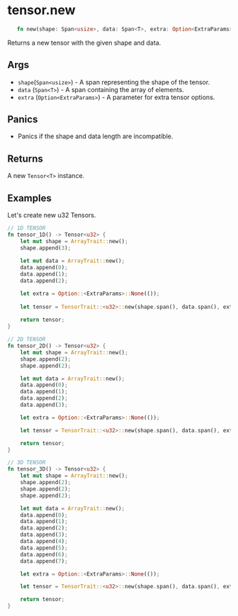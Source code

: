 # tensor.new

```rust 
   fn new(shape: Span<usize>, data: Span<T>, extra: Option<ExtraParams>) -> Tensor<T>;
```

Returns a new tensor with the given shape and data.

## Args

* `shape`(`Span<usize>`) - A span representing the shape of the tensor.
* `data` (`Span<T>`) - A span containing the array of elements.
* `extra` (`Option<ExtraParams>`) - A parameter for extra tensor options.

## Panics

* Panics if the shape and data length are incompatible.

## Returns

A new `Tensor<T>` instance.

## Examples

Let's create new u32 Tensors.

```rust
// 1D TENSOR
fn tensor_1D() -> Tensor<u32> {
    let mut shape = ArrayTrait::new();
    shape.append(3);
		
    let mut data = ArrayTrait::new();
    data.append(0);
    data.append(1);
    data.append(2);

    let extra = Option::<ExtraParams>::None(());
		
    let tensor = TensorTrait::<u32>::new(shape.span(), data.span(), extra);
		
    return tensor;
}

// 2D TENSOR
fn tensor_2D() -> Tensor<u32> {
    let mut shape = ArrayTrait::new();
    shape.append(2);
    shape.append(2);

    let mut data = ArrayTrait::new();
    data.append(0);
    data.append(1);
    data.append(2);
    data.append(3);

    let extra = Option::<ExtraParams>::None(());

    let tensor = TensorTrait::<u32>::new(shape.span(), data.span(), extra);

    return tensor;
}

// 3D TENSOR
fn tensor_3D() -> Tensor<u32> {
    let mut shape = ArrayTrait::new();
    shape.append(2);
    shape.append(2);
    shape.append(2);

    let mut data = ArrayTrait::new();
    data.append(0);
    data.append(1);
    data.append(2);
    data.append(3);
    data.append(4);
    data.append(5);
    data.append(6);
    data.append(7);

    let extra = Option::<ExtraParams>::None(());

    let tensor = TensorTrait::<u32>::new(shape.span(), data.span(), extra);

    return tensor;
}
```
